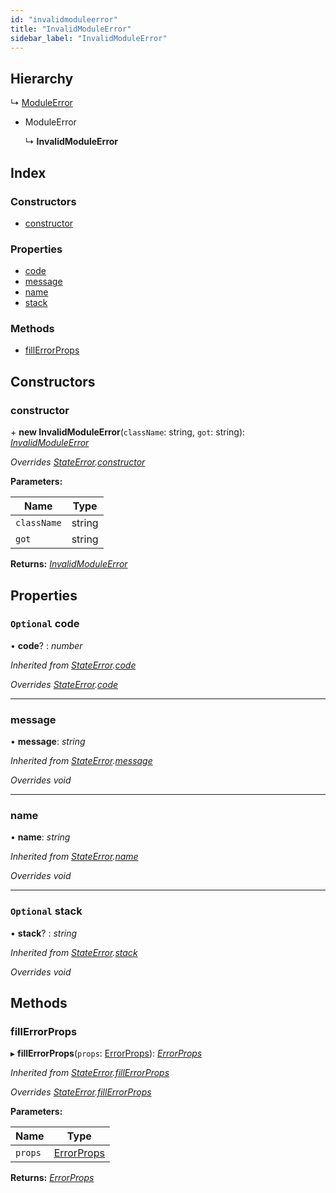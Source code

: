```yaml
---
id: "invalidmoduleerror"
title: "InvalidModuleError"
sidebar_label: "InvalidModuleError"
---
```


## Hierarchy

  ↳ [ModuleError](moduleerror.md)

* ModuleError

  ↳ **InvalidModuleError**

## Index

### Constructors

* [constructor](invalidmoduleerror.md#constructor)

### Properties

* [code](invalidmoduleerror.md#optional-code)
* [message](invalidmoduleerror.md#message)
* [name](invalidmoduleerror.md#name)
* [stack](invalidmoduleerror.md#optional-stack)

### Methods

* [fillErrorProps](invalidmoduleerror.md#fillerrorprops)

## Constructors

###  constructor

\+ **new InvalidModuleError**(`className`: string, `got`: string): *[InvalidModuleError](invalidmoduleerror.md)*

*Overrides [StateError](stateerror.md).[constructor](stateerror.md#constructor)*

**Parameters:**

Name | Type |
------ | ------ |
`className` | string |
`got` | string |

**Returns:** *[InvalidModuleError](invalidmoduleerror.md)*

## Properties

### `Optional` code

• **code**? : *number*

*Inherited from [StateError](stateerror.md).[code](stateerror.md#optional-code)*

*Overrides [StateError](stateerror.md).[code](stateerror.md#optional-code)*

___

###  message

• **message**: *string*

*Inherited from [StateError](stateerror.md).[message](stateerror.md#message)*

*Overrides void*

___

###  name

• **name**: *string*

*Inherited from [StateError](stateerror.md).[name](stateerror.md#name)*

*Overrides void*

___

### `Optional` stack

• **stack**? : *string*

*Inherited from [StateError](stateerror.md).[stack](stateerror.md#optional-stack)*

*Overrides void*

## Methods

###  fillErrorProps

▸ **fillErrorProps**(`props`: [ErrorProps](../modules/types.md#errorprops)): *[ErrorProps](../modules/types.md#errorprops)*

*Inherited from [StateError](stateerror.md).[fillErrorProps](stateerror.md#fillerrorprops)*

*Overrides [StateError](stateerror.md).[fillErrorProps](stateerror.md#fillerrorprops)*

**Parameters:**

Name | Type |
------ | ------ |
`props` | [ErrorProps](../modules/types.md#errorprops) |

**Returns:** *[ErrorProps](../modules/types.md#errorprops)*
